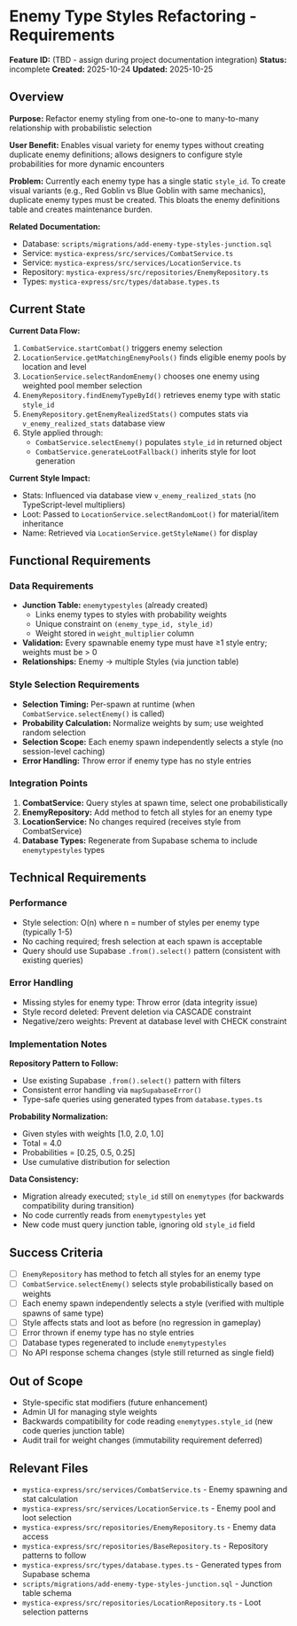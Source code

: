 # Enemy Type Styles Refactoring - Requirements

**Feature ID:** (TBD - assign during project documentation integration)
**Status:** incomplete
**Created:** 2025-10-24
**Updated:** 2025-10-25

## Overview

**Purpose:** Refactor enemy styling from one-to-one to many-to-many relationship with probabilistic selection

**User Benefit:** Enables visual variety for enemy types without creating duplicate enemy definitions; allows designers to configure style probabilities for more dynamic encounters

**Problem:** Currently each enemy type has a single static `style_id`. To create visual variants (e.g., Red Goblin vs Blue Goblin with same mechanics), duplicate enemy types must be created. This bloats the enemy definitions table and creates maintenance burden.

**Related Documentation:**
- Database: `scripts/migrations/add-enemy-type-styles-junction.sql`
- Service: `mystica-express/src/services/CombatService.ts`
- Service: `mystica-express/src/services/LocationService.ts`
- Repository: `mystica-express/src/repositories/EnemyRepository.ts`
- Types: `mystica-express/src/types/database.types.ts`

## Current State

**Current Data Flow:**
1. `CombatService.startCombat()` triggers enemy selection
2. `LocationService.getMatchingEnemyPools()` finds eligible enemy pools by location and level
3. `LocationService.selectRandomEnemy()` chooses one enemy using weighted pool member selection
4. `EnemyRepository.findEnemyTypeById()` retrieves enemy type with static `style_id`
5. `EnemyRepository.getEnemyRealizedStats()` computes stats via `v_enemy_realized_stats` database view
6. Style applied through:
   - `CombatService.selectEnemy()` populates `style_id` in returned object
   - `CombatService.generateLootFallback()` inherits style for loot generation

**Current Style Impact:**
- Stats: Influenced via database view `v_enemy_realized_stats` (no TypeScript-level multipliers)
- Loot: Passed to `LocationService.selectRandomLoot()` for material/item inheritance
- Name: Retrieved via `LocationService.getStyleName()` for display

## Functional Requirements

### Data Requirements
- **Junction Table:** `enemytypestyles` (already created)
  - Links enemy types to styles with probability weights
  - Unique constraint on `(enemy_type_id, style_id)`
  - Weight stored in `weight_multiplier` column
- **Validation:** Every spawnable enemy type must have ≥1 style entry; weights must be > 0
- **Relationships:** Enemy → multiple Styles (via junction table)

### Style Selection Requirements
- **Selection Timing:** Per-spawn at runtime (when `CombatService.selectEnemy()` is called)
- **Probability Calculation:** Normalize weights by sum; use weighted random selection
- **Selection Scope:** Each enemy spawn independently selects a style (no session-level caching)
- **Error Handling:** Throw error if enemy type has no style entries

### Integration Points
1. **CombatService:** Query styles at spawn time, select one probabilistically
2. **EnemyRepository:** Add method to fetch all styles for an enemy type
3. **LocationService:** No changes required (receives style from CombatService)
4. **Database Types:** Regenerate from Supabase schema to include `enemytypestyles` types

## Technical Requirements

### Performance
- Style selection: O(n) where n = number of styles per enemy type (typically 1-5)
- No caching required; fresh selection at each spawn is acceptable
- Query should use Supabase `.from().select()` pattern (consistent with existing queries)

### Error Handling
- Missing styles for enemy type: Throw error (data integrity issue)
- Style record deleted: Prevent deletion via CASCADE constraint
- Negative/zero weights: Prevent at database level with CHECK constraint

### Implementation Notes

**Repository Pattern to Follow:**
- Use existing Supabase `.from().select()` pattern with filters
- Consistent error handling via `mapSupabaseError()`
- Type-safe queries using generated types from `database.types.ts`

**Probability Normalization:**
- Given styles with weights [1.0, 2.0, 1.0]
- Total = 4.0
- Probabilities = [0.25, 0.5, 0.25]
- Use cumulative distribution for selection

**Data Consistency:**
- Migration already executed; `style_id` still on `enemytypes` (for backwards compatibility during transition)
- No code currently reads from `enemytypestyles` yet
- New code must query junction table, ignoring old `style_id` field

## Success Criteria

- [ ] `EnemyRepository` has method to fetch all styles for an enemy type
- [ ] `CombatService.selectEnemy()` selects style probabilistically based on weights
- [ ] Each enemy spawn independently selects a style (verified with multiple spawns of same type)
- [ ] Style affects stats and loot as before (no regression in gameplay)
- [ ] Error thrown if enemy type has no style entries
- [ ] Database types regenerated to include `enemytypestyles`
- [ ] No API response schema changes (style still returned as single field)

## Out of Scope

- Style-specific stat modifiers (future enhancement)
- Admin UI for managing style weights
- Backwards compatibility for code reading `enemytypes.style_id` (new code queries junction table)
- Audit trail for weight changes (immutability requirement deferred)

## Relevant Files

- `mystica-express/src/services/CombatService.ts` - Enemy spawning and stat calculation
- `mystica-express/src/services/LocationService.ts` - Enemy pool and loot selection
- `mystica-express/src/repositories/EnemyRepository.ts` - Enemy data access
- `mystica-express/src/repositories/BaseRepository.ts` - Repository patterns to follow
- `mystica-express/src/types/database.types.ts` - Generated types from Supabase schema
- `scripts/migrations/add-enemy-type-styles-junction.sql` - Junction table schema
- `mystica-express/src/repositories/LocationRepository.ts` - Loot selection patterns
